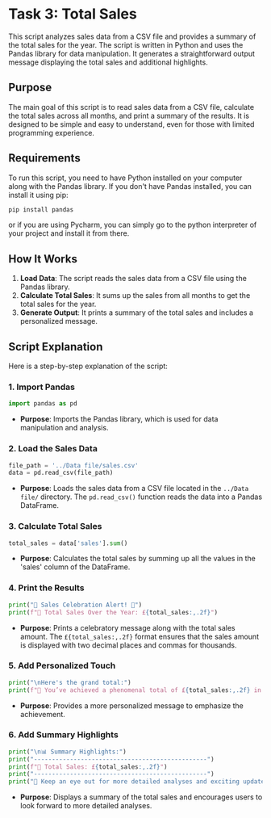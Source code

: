 # Task 3: Total Sales 

This script analyzes sales data from a CSV file and provides a summary of the total sales for the year. The script is written in Python and uses the Pandas library for data manipulation. It generates a straightforward output message displaying the total sales and additional highlights.

## Purpose

The main goal of this script is to read sales data from a CSV file, calculate the total sales across all months, and print a summary of the results. It is designed to be simple and easy to understand, even for those with limited programming experience.

## Requirements

To run this script, you need to have Python installed on your computer along with the Pandas library. If you don't have Pandas installed, you can install it using pip:

```bash
pip install pandas
```

or if you are using Pycharm, you can simply go to the python interpreter of your project and install it from there. 

## How It Works

1. **Load Data**: The script reads the sales data from a CSV file using the Pandas library.
2. **Calculate Total Sales**: It sums up the sales from all months to get the total sales for the year.
3. **Generate Output**: It prints a summary of the total sales and includes a personalized message.

## Script Explanation

Here is a step-by-step explanation of the script:

### 1. Import Pandas

```python
import pandas as pd
```
- **Purpose**: Imports the Pandas library, which is used for data manipulation and analysis.

### 2. Load the Sales Data

```python
file_path = '../Data file/sales.csv'
data = pd.read_csv(file_path)
```
- **Purpose**: Loads the sales data from a CSV file located in the `../Data file/` directory. The `pd.read_csv()` function reads the data into a Pandas DataFrame.

### 3. Calculate Total Sales

```python
total_sales = data['sales'].sum()
```
- **Purpose**: Calculates the total sales by summing up all the values in the 'sales' column of the DataFrame.

### 4. Print the Results

```python
print("🚀 Sales Celebration Alert! 🚀")
print(f"🎯 Total Sales Over the Year: £{total_sales:,.2f}")
```
- **Purpose**: Prints a celebratory message along with the total sales amount. The `£{total_sales:,.2f}` format ensures that the sales amount is displayed with two decimal places and commas for thousands.

### 5. Add Personalized Touch

```python
print("\nHere's the grand total:")
print(f"🎉 You’ve achieved a phenomenal total of £{total_sales:,.2f} in sales across all months! 🎉")
```
- **Purpose**: Provides a more personalized message to emphasize the achievement.

### 6. Add Summary Highlights

```python
print("\n📊 Summary Highlights:")
print("------------------------------------------------")
print(f"💼 Total Sales: £{total_sales:,.2f}")
print("------------------------------------------------")
print("📅 Keep an eye out for more detailed analyses and exciting updates!")
```
- **Purpose**: Displays a summary of the total sales and encourages users to look forward to more detailed analyses.
